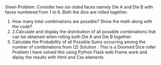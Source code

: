 
Given Problem:
Consider two six-sided faces namely Die A and Die B with faces numbered from 1 to 6. Both the dice are rolled together.
1.	How many total combinations are possible? Show the math along with the code?
2.	2.Calculate and display the distribution of all possible combinations that can be obtained when rolling both Die A and Die B together.
3.	Calculate the Probability of all Possible Sums occurring among the number of combinations from (2)
Solution :
This is a Doomed Dice roller Problem 
I have solved this using Python Flask web Frame work and diplay the results with Html and Css elements
